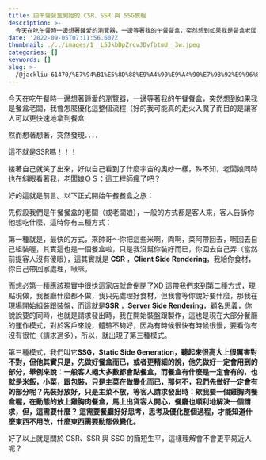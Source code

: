 ```yaml
---
title: 由午餐餐盒開始的 CSR、SSR 與 SSG旅程
description: >-
  今天在吃午餐時一邊想著鍾愛的瀏覽器，一邊等著我的午餐餐盒，突然想到如果我是餐盒老闆，我會怎麼優化這整個流程（好的我可能真的走火入魔了而目的是讓客人可以更快速地拿到餐盒
date: '2022-09-05T07:11:56.607Z'
thumbnail: ./../images/1__L5JkbDpZrcvJDvfbtmU__3w.jpeg
categories: []
keywords: []
slug: >-
  /@jackliu-61470/%E7%94%B1%E5%8D%88%E9%A4%90%E9%A4%90%E7%9B%92%E9%96%8B%E5%A7%8B%E7%9A%84-csr-ssr-%E8%88%87-ssg%E6%97%85%E7%A8%8B-92ecc00df727
---
```


<!-- ![](./../images/1__L5JkbDpZrcvJDvfbtmU__3w.jpeg) -->

今天在吃午餐時一邊想著鍾愛的瀏覽器，一邊等著我的午餐餐盒，突然想到如果我是餐盒老闆，我會怎麼優化這整個流程（好的我可能真的走火入魔了而目的是讓客人可以更快速地拿到餐盒

然而想著想著，突然發現．．．．

這不就是SSR嗎！！！

接著自己就笑了出來，好似自己看到了什麼宇宙的奧妙一樣，殊不知，老闆娘同時也在斜眼看著我，老闆娘ＯＳ：這工程師瘋了吧？

好的這就是前言。以下正式開始午餐餐盒之旅：

先假設我們是午餐餐盒的老闆（或老闆娘），一般的方式都是客人來，客人告訴你他想吃什麼，這時你有三種方式：

第一種就是，最快的方式，來帥哥～你把這些米啊，肉啊，菜阿帶回去，啊回去自己組裝喔，其實這也是一個餐盒啦，只是我沒幫你裝好而已，你回去自己弄（當然前提客人沒有傻眼），這其實就是 **CSR** ，**Client Side Rendering**，我給你食材，你自己帶回家處理，啾咪。

而想必第一種應該現實中很快這家店就會倒閉了XD 這帶我們來到第二種方式，現點現做，我餐廳什麼都不做，我只先處理好食材，但我會等你說好要什麼，那我在現場開始組裝跟裝盤，而這就是**SSR** ，**Server Side Rendering**，顧名思義，你說說要的同時，也就是請求發出時，我在開始裝盤跟製作，這也是現在大部分餐廳的運作模式，對於客戶來說，體驗不夠好，因為有時候很快有時候很慢，要看你有沒有很忙（請求過多），所以，就出現了第三種模式。

第三種模式，我們叫它**SSG，Static Side Generation，聽起來很高大上很厲害對不對，但他其實只是，先做好餐盒而已，或者更精細的說，他先做好一定會用到的部分，舉例來說：一般客人絕大多數都會點餐盒，而餐盒有什麼是一定會有的，也就是米飯，小菜，跟包裝，只是主菜在做變化而已，那何不，我們先做好一定會有的部分呢？先裝好放好，只是主菜不放，等客人請求發出時：欸我要一個雞胸肉餐盒喔，在動態的放上雞胸肉餐盒，馬上出貨客人開心，餐廳也順利地解決一個請求，但，這需要什麼？ 這需要餐廳好好思考，思考及優化整個過程，才能知道什麼東西不用改，什麼東西需要動態做變化。**

好了以上就是關於 CSR、SSR 與 SSG 的簡短生平，這樣理解會不會更平易近人呢？